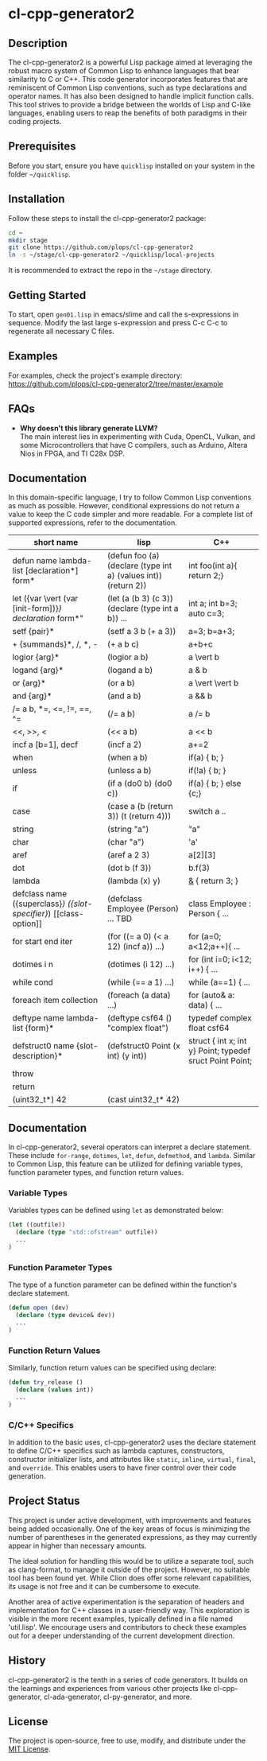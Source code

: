 # cl-cpp-generator2

## Description
The cl-cpp-generator2 is a powerful Lisp package aimed at leveraging
the robust macro system of Common Lisp to enhance languages that bear
similarity to C or C++. This code generator incorporates features that
are reminiscent of Common Lisp conventions, such as type declarations
and operator names. It has also been designed to handle implicit
function calls. This tool strives to provide a bridge between the
worlds of Lisp and C-like languages, enabling users to reap the
benefits of both paradigms in their coding projects.


## Prerequisites
Before you start, ensure you have `quicklisp` installed on your
system in the folder `~/quicklisp`.

## Installation
Follow these steps to install the cl-cpp-generator2 package:

```bash
cd ~
mkdir stage
git clone https://github.com/plops/cl-cpp-generator2
ln -s ~/stage/cl-cpp-generator2 ~/quicklisp/local-projects
```

It is recommended to extract the repo in the `~/stage` directory.

## Getting Started
To start, open `gen01.lisp` in emacs/slime and call the s-expressions
in sequence. Modify the last large s-expression and press C-c C-c to
regenerate all necessary C files.

## Examples
For examples, check the project's example directory:
https://github.com/plops/cl-cpp-generator2/tree/master/example

## FAQs
- **Why doesn't this library generate LLVM?**  
The main interest lies in experimenting with Cuda, OpenCL, Vulkan, and
some Microcontrollers that have C compilers, such as Arduino, Altera
Nios in FPGA, and TI C28x DSP.

## Documentation
In this domain-specific language, I try to follow Common Lisp
conventions as much as possible. However, conditional expressions do
not return a value to keep the C code simpler and more readable. For a
complete list of supported expressions, refer to the documentation.

| short name                                                          | lisp                                                           | C++                                                      |
|---------------------------------------------------------------------|----------------------------------------------------------------|----------------------------------------------------------|
| defun name lambda-list [declaration*] form*                         | (defun foo (a) (declare (type int a) (values int)) (return 2)) | int foo(int a){ return 2;}                               |
| let ({var \vert (var [init-form])}*) declaration* form*"            | (let (a (b 3) (c 3)) (declare (type int a b)) ...              | int a; int b=3; auto c=3;                                |
| setf {pair}*                                                        | (setf a 3 b (+ a 3))                                           | a=3; b=a+3;                                              |
| + {summands}*, /, *,  -                                             | (+ a b c)                                                      | a+b+c                                                    |
| logior {arg}*                                                       | (logior a b)                                                   | a \vert b                                                |
| logand {arg}*                                                       | (logand a b)                                                   | a & b                                                    |
| or {arg}*                                                           | (or a b)                                                       | a \vert \vert b                                          |
| and {arg}*                                                          | (and a b)                                                      | a && b                                                   |
| /= a b, *=, <=, !=, ==, ^=                                          | (/= a b)                                                       | a /= b                                                   |
| <<, >>, <                                                           | (<< a b)                                                       | a << b                                                   |
| incf a [b=1], decf                                                  | (incf a 2)                                                     | a+=2                                                     |
| when                                                                | (when a b)                                                     | if(a) { b; }                                             |
| unless                                                              | (unless a b)                                                   | if(!a) { b; }                                            |
| if                                                                  | (if a (do0 b) (do0 c))                                         | if(a) { b; } else {c;}                                   |
| case                                                                | (case a (b (return 3)) (t (return 4)))                         | switch a ..                                              |
| string                                                              | (string "a")                                                   | "a"                                                      |
| char                                                                | (char "a")                                                     | 'a'                                                      |
| aref                                                                | (aref a 2 3)                                                   | a[2][3]                                                  |
| dot                                                                 | (dot b (f 3))                                                  | b.f(3)                                                   |
| lambda                                                              | (lambda (x) y)                                                 | [&]() { return 3; }                                      |
| defclass  name ({superclass}*) ({slot-specifier}*) [[class-option]] | (defclass Employee (Person) ... TBD                            | class Employee : Person { ...                            |
| for start end iter                                                  | (for ((= a 0) (< a 12) (incf a)) ...)                          | for (a=0; a<12;a++){ ...                                 |
| dotimes i n                                                         | (dotimes (i 12) ...)                                           | for (int i=0; i<12; i++) { ...                           |
| while cond                                                          | (while (== a 1) ...)                                           | while (a==1) { ...                                       |
| foreach item collection                                             | (foreach (a data) ...)                                         | for (auto& a: data) { ...                                |
| deftype name lambda-list {form}*                                    | (deftype csf64 () "complex float")                             | typedef complex float csf64                              |
| defstruct0 name {slot-description}*                                 | (defstruct0 Point (x int) (y int))                             | struct { int x; int y} Point; typedef sruct Point Point; |
| throw                                                               |                                                                |                                                          |
| return                                                              |                                                                |                                                          |
| (uint32_t*) 42                                                      | (cast uint32_t* 42)                                            |                                                          |


## Documentation

In cl-cpp-generator2, several operators can interpret a declare
statement. These include `for-range`, `dotimes`, `let`, `defun`,
`defmethod`, and `lambda`. Similar to Common Lisp, this feature can be
utilized for defining variable types, function parameter types, and
function return values.

### Variable Types

Variables types can be defined using `let` as demonstrated below:

```lisp
(let ((outfile))
  (declare (type "std::ofstream" outfile))
  ...
)
```

### Function Parameter Types

The type of a function parameter can be defined within the function's
declare statement.

```lisp
(defun open (dev)
  (declare (type device& dev))
  ...
)
```

### Function Return Values

Similarly, function return values can be specified using declare:

```lisp
(defun try_release ()
  (declare (values int))
  ...
)
```

### C/C++ Specifics

In addition to the basic uses, cl-cpp-generator2 uses the declare
statement to define C/C++ specifics such as lambda captures,
constructors, constructor initializer lists, and attributes like
`static`, `inline`, `virtual`, `final`, and `override`. This enables
users to have finer control over their code generation.


## Project Status

This project is under active development, with improvements and
features being added occasionally. One of the key areas of focus is
minimizing the number of parentheses in the generated expressions, as
they may currently appear in higher than necessary amounts.

The ideal solution for handling this would be to utilize a separate
tool, such as clang-format, to manage it outside of the
project. However, no suitable tool has been found yet. While Clion
does offer some relevant capabilities, its usage is not free and it
can be cumbersome to execute.

Another area of active experimentation is the separation of headers
and implementation for C++ classes in a user-friendly way. This
exploration is visible in the more recent examples, typically defined
in a file named 'util.lisp'. We encourage users and contributors to
check these examples out for a deeper understanding of the current
development direction.

## History
cl-cpp-generator2 is the tenth in a series of code generators. It
builds on the learnings and experiences from various other projects
like cl-cpp-generator, cl-ada-generator, cl-py-generator, and more.

## License
The project is open-source, free to use, modify, and distribute under
the [MIT License](LICENSE).
